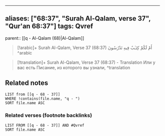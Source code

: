 
---
aliases: ["68:37", "Surah Al-Qalam, verse 37", "Qur'an 68:37"]
tags: Qvref
---

parent:: [[q - Al-Qalam (68)|Al-Qalam]]

> [!arabic]+ Surah Al-Qalam, Verse 37 (68:37)
> <span class="quran-arabic">أَمْ لَكُمْ كِتَـٰبٌ فِيهِ تَدْرُسُونَ</span>
^arabic

> [!translation]+ Surah Al-Qalam, Verse 37 (68:37) - Translation
> Или у вас есть Писание, из которого вы узнали,
^translation



## Related notes
```dataview
LIST from [[q - 68 - 37]]
WHERE !contains(file.name, "q - ")
SORT file.name ASC
```

### Related verses (footnote backlinks)
```dataview
LIST FROM [[q - 68 - 37]] AND #Qvref
SORT file.name ASC
```

